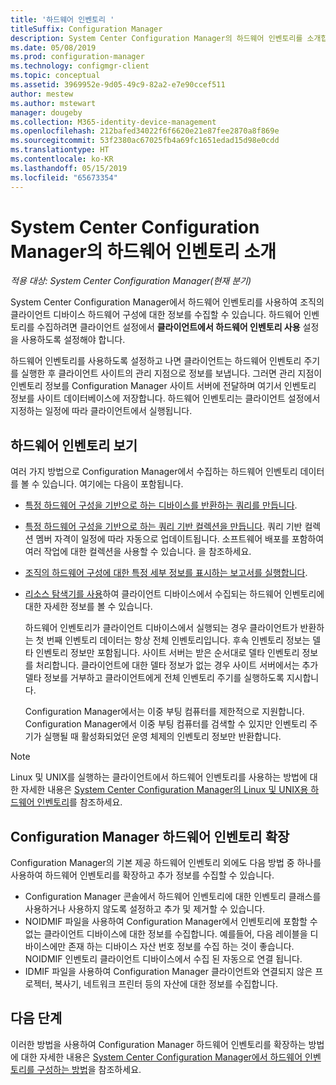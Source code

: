 ```yaml
---
title: '하드웨어 인벤토리 '
titleSuffix: Configuration Manager
description: System Center Configuration Manager의 하드웨어 인벤토리를 소개합니다.
ms.date: 05/08/2019
ms.prod: configuration-manager
ms.technology: configmgr-client
ms.topic: conceptual
ms.assetid: 3969952e-9d05-49c9-82a2-e7e90ccef511
author: mestew
ms.author: mstewart
manager: dougeby
ms.collection: M365-identity-device-management
ms.openlocfilehash: 212bafed34022f6f6620e21e87fee2870a8f869e
ms.sourcegitcommit: 53f2380ac67025fb4a69fc1651edad15d98e0cdd
ms.translationtype: HT
ms.contentlocale: ko-KR
ms.lasthandoff: 05/15/2019
ms.locfileid: "65673354"
---
```

# <a name="introduction-to-hardware-inventory-in-system-center-configuration-manager"></a>System Center Configuration Manager의 하드웨어 인벤토리 소개

*적용 대상: System Center Configuration Manager(현재 분기)*

System Center Configuration Manager에서 하드웨어 인벤토리를 사용하여 조직의 클라이언트 디바이스 하드웨어 구성에 대한 정보를 수집할 수 있습니다. 하드웨어 인벤토리를 수집하려면 클라이언트 설정에서 **클라이언트에서 하드웨어 인벤토리 사용** 설정을 사용하도록 설정해야 합니다.  

 하드웨어 인벤토리를 사용하도록 설정하고 나면 클라이언트는 하드웨어 인벤토리 주기를 실행한 후 클라이언트 사이트의 관리 지점으로 정보를 보냅니다. 그러면 관리 지점이 인벤토리 정보를 Configuration Manager 사이트 서버에 전달하며 여기서 인벤토리 정보를 사이트 데이터베이스에 저장합니다. 하드웨어 인벤토리는 클라이언트 설정에서 지정하는 일정에 따라 클라이언트에서 실행됩니다.  
## <a name="view-hardware-inventory"></a>하드웨어 인벤토리 보기 

 여러 가지 방법으로 Configuration Manager에서 수집하는 하드웨어 인벤토리 데이터를 볼 수 있습니다. 여기에는 다음이 포함됩니다.  

- [특정 하드웨어 구성을 기반으로 하는 디바이스를 반환하는 쿼리를 만듭니다](../../../../core/servers/manage/introduction-to-queries.md).  

- [특정 하드웨어 구성을 기반으로 하는 쿼리 기반 컬렉션을 만듭니다](../../../../core/clients/manage/collections/introduction-to-collections.md). 쿼리 기반 컬렉션 멤버 자격이 일정에 따라 자동으로 업데이트됩니다. 소프트웨어 배포를 포함하여 여러 작업에 대한 컬렉션을 사용할 수 있습니다. 을 참조하세요.  

- [조직의 하드웨어 구성에 대한 특정 세부 정보를 표시하는 보고서를 실행합니다](../../../../core/servers/manage/reporting.md).   

- [리소스 탐색기를 사용](../../../../core/clients/manage/inventory/use-resource-explorer-to-view-hardware-inventory.md)하여 클라이언트 디바이스에서 수집되는 하드웨어 인벤토리에 대한 자세한 정보를 볼 수 있습니다.   

  하드웨어 인벤토리가 클라이언트 디바이스에서 실행되는 경우 클라이언트가 반환하는 첫 번째 인벤토리 데이터는 항상 전체 인벤토리입니다. 후속 인벤토리 정보는 델타 인벤토리 정보만 포함됩니다. 사이트 서버는 받은 순서대로 델타 인벤토리 정보를 처리합니다. 클라이언트에 대한 델타 정보가 없는 경우 사이트 서버에서는 추가 델타 정보를 거부하고 클라이언트에게 전체 인벤토리 주기를 실행하도록 지시합니다.  

  Configuration Manager에서는 이중 부팅 컴퓨터를 제한적으로 지원합니다. Configuration Manager에서 이중 부팅 컴퓨터를 검색할 수 있지만 인벤토리 주기가 실행될 때 활성화되었던 운영 체제의 인벤토리 정보만 반환합니다.  

> [!NOTE]  
>  Linux 및 UNIX를 실행하는 클라이언트에서 하드웨어 인벤토리를 사용하는 방법에 대한 자세한 내용은 [System Center Configuration Manager의 Linux 및 UNIX용 하드웨어 인벤토리](../../../../core/clients/manage/inventory/hardware-inventory-for-linux-and-unix.md)를 참조하세요.  

## <a name="extending-configuration-manager-hardware-inventory"></a>Configuration Manager 하드웨어 인벤토리 확장  
 Configuration Manager의 기본 제공 하드웨어 인벤토리 외에도 다음 방법 중 하나를 사용하여 하드웨어 인벤토리를 확장하고 추가 정보를 수집할 수 있습니다.  

- Configuration Manager 콘솔에서 하드웨어 인벤토리에 대한 인벤토리 클래스를 사용하거나 사용하지 않도록 설정하고 추가 및 제거할 수 있습니다.  
- NOIDMIF 파일을 사용하여 Configuration Manager에서 인벤토리에 포함할 수 없는 클라이언트 디바이스에 대한 정보를 수집합니다. 예를들어, 다음 레이블을 디바이스에만 존재 하는 디바이스 자산 번호 정보를 수집 하는 것이 좋습니다. NOIDMIF 인벤토리 클라이언트 디바이스에서 수집 된 자동으로 연결 됩니다.  
- IDMIF 파일을 사용하여 Configuration Manager 클라이언트와 연결되지 않은 프로젝터, 복사기, 네트워크 프린터 등의 자산에 대한 정보를 수집합니다. 


## <a name="next-steps"></a>다음 단계
이러한 방법을 사용하여 Configuration Manager 하드웨어 인벤토리를 확장하는 방법에 대한 자세한 내용은 [System Center Configuration Manager에서 하드웨어 인벤토리를 구성하는 방법](../../../../core/clients/manage/inventory/configure-hardware-inventory.md)을 참조하세요.  
